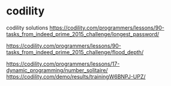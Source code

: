 # codility
codility solutions
https://codility.com/programmers/lessons/90-tasks_from_indeed_prime_2015_challenge/longest_password/

https://codility.com/programmers/lessons/90-tasks_from_indeed_prime_2015_challenge/flood_depth/

https://codility.com/programmers/lessons/17-dynamic_programming/number_solitaire/
https://codility.com/demo/results/trainingW6BNPJ-UPZ/


